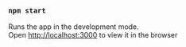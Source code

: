 
### `npm start`

Runs the app in the development mode.<br />
Open [http://localhost:3000](http://localhost:3000) to view it in the browser


